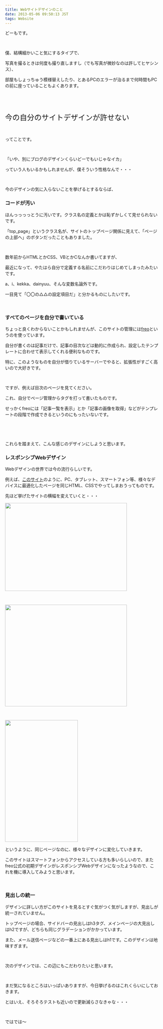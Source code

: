 ```yaml
---
title: Webサイトデザインのこと
date: 2013-05-06 09:50:13 JST
tags: Website
---
```

<p>どーもです。</p>
<p>&nbsp;</p>
<p>僕、結構細かいこと気にするタイプで、</p>
<p>写真を撮るときは何度も撮り直しますし（でも写真が微妙なのは許してヒヤシンス）、</p>
<p>部屋もしょっちゅう模様替えしたり、とあるPCのエラーが治るまで何時間もPCの前に座っていることもよくあります。</p>
<p>&nbsp;</p>
<p>&nbsp;</p>
<p><span style="font-size:24px;">今の自分のサイトデザインが許せない</span></p>
<p>&nbsp;</p>
<p>ってことです。</p>
<p>&nbsp;</p>
<p>「いや、別にブログのデザインくらいどーでもいじゃなイカ」</p>
<p>っていう人もいるかもしれませんが、僕そういう性格なんで・・・</p>
<p>&nbsp;</p>
<p>今のデザインの気に入らないことを挙げるとするならば、</p>
<h3>コードが汚い</h3>
<p>ほんっっっっとうに汚いです。クラス名の定義とかは恥ずかしくて見せられないです。</p>
<p>「top_page」というクラス名が、サイトのトップページ関係に見えて、「ページの上部へ」のボタンだったこともありました。</p>
<p>&nbsp;</p>
<p>数年前からHTMLとかCSS、VBとかCなんか書いてますが、</p>
<p>最近になって、やたはら自分で定義する名前にこだわりはじめてしまったみたいです。</p>
<p>a、i、kekka、dainyuu、そんな変数名論外です。</p>
<p>一目見て「〇〇の△△の設定項目だ」と分かるものにしたいです。</p>
<p>&nbsp;</p>
<h3>すべてのページを自分で書いている</h3>
<p>ちょっと良くわからないことかもしれませんが、このサイトの管理には<a href="http://freo.jp/">freo</a>というのを使っています。</p>
<p>自分が書くのは記事だけで、記事の目次などは動的に作成られ、設定したテンプレートに合わせて表示してくれる便利なものです。</p>
<p>特に、このようなものを自分が借りているサーバーでやると、拡張性がすごく高いので大好きです。</p>
<p>&nbsp;</p>
<p>ですが、例えば目次のページを見てください。</p>
<p>これ、自分でページ管理からタグを打って書いたものです。</p>
<p>せっかくfreoには「記事一覧を表示」とか「記事の画像を取得」などがテンプレートの段階で作成できるというのにもったいないです。</p>
<p>&nbsp;</p>
<p>&nbsp;</p>
<p>これらを踏まえて、こんな感じのデザインにしようと思います。</p>
<h3>レスポンシブWebデザイン</h3>
<p>Webデザインの世界では今の流行らしいです。</p>
<p>例えば、<a href="http://skinnyties.com/">このサイト</a>のように、PC、タブレット、スマートフォン等、様々なデバイスに最適化したページを同じHTML、CSSでやってしまおうってものです。</p>
<p>先ほど挙げたサイトの横幅を変えていくと・・・</p>
<p><a href="https://picasaweb.google.com/lh/photo/K1m86psve-W_zgPmGmLdodMTjNZETYmyPJy0liipFm0?feat=embedwebsite"><img src="https://lh5.googleusercontent.com/-LsIfc37tnDg/UYb6Z6IncFI/AAAAAAAACEY/ppPBNcwAx9U/s400/Screenshot%2520from%25202013-05-06%252009%253A25%253A54.png" height="289" width="400" /></a></p>
<p>&nbsp;</p>
<p><a href="https://picasaweb.google.com/lh/photo/SQzyg2Vo9VR1cAdcrwzHm9MTjNZETYmyPJy0liipFm0?feat=embedwebsite"><img src="https://lh4.googleusercontent.com/-lVbQjJMQrcs/UYb6aDtVsMI/AAAAAAAACEc/LF0oCeN5FgU/s400/Screenshot%2520from%25202013-05-06%252009%253A26%253A07.png" height="334" width="400" /></a></p>
<p>&nbsp;</p>
<p><a href="https://picasaweb.google.com/lh/photo/JKTVwutRwPSafSBdnVxsitMTjNZETYmyPJy0liipFm0?feat=embedwebsite"><img src="https://lh3.googleusercontent.com/-9LAwL5NKbZc/UYb6Znm6T4I/AAAAAAAACEU/Pz7J55sf1XM/s400/Screenshot%2520from%25202013-05-06%252009%253A26%253A20.png" height="400" width="239" /></a></p>
<p>というように、同じページなのに、様々なデザインに変化していきます。</p>
<p>このサイトはスマートフォンからアクセスしている方も多いらしいので、またfreo公式の初期デザインがレスポンシブWebデザインになったようなので、これを機に導入してみようと思います。</p>
<p>&nbsp;</p>
<h3>見出しの統一</h3>
<p>デザインに詳しい方がこのサイトを見るとすぐ気がつく気がしますが、見出しが統一されていません。</p>
<p>トップページの場合、サイドバーの見出しはh3タグ、メインページの大見出しはh2ですが、どちらも同じグラデーションがかかっています。</p>
<p>また、メール送信ページなどの一番上にある見出しはh1です。このデザインは地味すぎます。</p>
<p>&nbsp;</p>
<p>次のデザインでは、この辺にもこだわりたいと思います。</p>
<p>&nbsp;</p>
<p>まだ気になるところはいっぱいありますが、今日挙げるのはこれくらいにしておきます。</p>
<p>とはいえ、そろそろテストも近いので更新減らさなきゃな・・・</p>
<p>&nbsp;</p>
<p>ではでは〜</p>